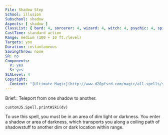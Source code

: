 ```yaml
---
File: Shadow Step
School: illusion
Subschool: shadow
Aspects: [ shadow ]
ClassList: { bard: 4, sorcerer: 4, wizard: 4, witch: 4, psychic: 4, spiritualist: 4 }
CastTime: standard action
Range: medium (100 + 10 ft./level)
Targets: you
Duration: instantaneous
SavingThrow: none
SR: no
Components:
  V: yes
  S: yes
SLALevel: 4
Copyright:
  Content: "[Ultimate Magic](http://www.d20pfsrd.com/magic/all-spells/s/shadow-step)"
---
```

Brief:: Teleport from one shadow to another.

```dataviewjs
customJS.Spell.printWiki(dv)
```

To use this spell, you must be in an area of dim light or darkness. You enter a shadow or area of darkness, which transports you along a coiling path of shadowstuff to another dim or dark location within range.
